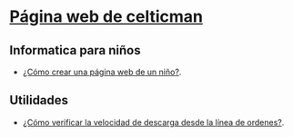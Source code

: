 # [Página web de **celticman**](https://celticman.github.io/.html)

## Informatica para niños

- [¿Cómo crear una página web de un niño?](./ninos_github_pages.html).

## Utilidades

- [¿Cómo verificar la velocidad de descarga desde la línea de ordenes?](./utilidades_velocidad_speedtest.html).

